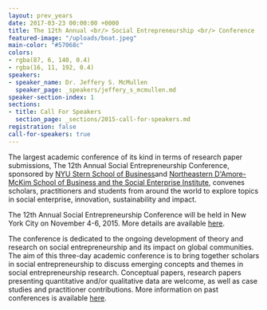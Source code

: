 ```yaml
---
layout: prev_years
date: 2017-03-23 00:00:00 +0000
title: The 12th Annual <br/> Social Entrepreneurship <br/> Conference
featured-image: "/uploads/boat.jpeg"
main-color: "#57068c"
colors:
- rgba(87, 6, 140, 0.4)
- rgba(16, 11, 192, 0.4)
speakers:
- speaker_name: Dr. Jeffery S. McMullen
  speaker_page: _speakers/jeffery_s_mcmullen.md
speaker-section-index: 1
sections:
- title: Call For Speakers
  section_page: _sections/2015-call-for-speakers.md
registration: false
call-for-speakers: true
---
```

The largest academic conference of its kind in terms of research paper submissions, The 12th Annual Social Entrepreneurship Conference, sponsored by [NYU Stern School of Business](http://www.stern.nyu.edu/)and [Northeastern D'Amore-McKim School of Business and the Social Enterprise Institute](http://www.northeastern.edu/sei), convenes scholars, practitioners and students from around the world to explore topics in social enterprise, innovation, sustainability and impact.

The 12th Annual Social Entrepreneurship Conference will be held in New York City on November 4-6, 2015. More details are available [here](http://theannualseconference.org/2015/details).

The conference is dedicated to the ongoing development of theory and research on social entrepreneurship and its impact on global communities. The aim of this three-day academic conference is to bring together scholars in social entrepreneurship to discuss emerging concepts and themes in social entrepreneurship research. Conceptual papers, research papers presenting quantitative and/or qualitative data are welcome, as well as case studies and practitioner contributions. More information on past conferences is available [here](http://www.stern.nyu.edu/experience-stern/about/departments-centers-initiatives/centers-of-research/berkley-center/programs/social-entrepreneurship/annual-conference-of-social-entrepreneurs).

